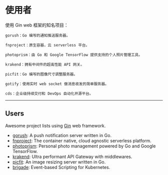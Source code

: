 # 使用者
使用 Gin web 框架的知名项目：
```
gorush：Go 编写的通知推送服务器。

fnproject：原生容器，云 serverless 平台。

photoprism：由 Go 和 Google TensorFlow 提供支持的个人照片管理工具。

krakend：拥有中间件的超高性能 API 网关。

picfit：Go 编写的图像尺寸调整服务器。

gotify：使用实时 web socket 做消息收发的简单服务器。

cds：企业级持续交付和 DevOps 自动化开源平台。
```
---
## Users

Awesome project lists using [Gin](https://github.com/gin-gonic/gin) web framework.

* [gorush](https://github.com/appleboy/gorush): A push notification server written in Go.
* [fnproject](https://github.com/fnproject/fn): The container native, cloud agnostic serverless platform.
* [photoprism](https://github.com/photoprism/photoprism): Personal photo management powered by Go and Google TensorFlow.
* [krakend](https://github.com/devopsfaith/krakend): Ultra performant API Gateway with middlewares.
* [picfit](https://github.com/thoas/picfit): An image resizing server written in Go.
* [brigade](https://github.com/brigadecore/brigade): Event-based Scripting for Kubernetes.
